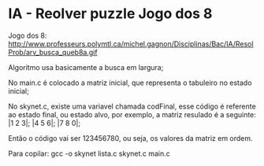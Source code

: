 # IA - Reolver puzzle Jogo dos 8 
Jogo dos 8: http://www.professeurs.polymtl.ca/michel.gagnon/Disciplinas/Bac/IA/ResolProb/arv_busca_queb8a.gif

Algoritmo usa basicamente a busca em largura;

No main.c é colocado a matriz inicial, que representa o tabuleiro no estado inicial;

No skynet.c, existe uma variavel chamada codFinal, esse código é referente ao estado final, ou estado alvo, por exemplo, a matriz resulado é a seguinte:
|1 2 3|;
|4 5 6|;
|7 8 0|;

Então o código vai ser 123456780, ou seja, os valores da matriz em ordem.

Para copilar: gcc -o skynet lista.c skynet.c main.c
